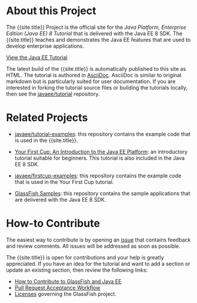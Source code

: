# About this Project

The {{site.title}} Project is the official site for the _Java Platform, Enterprise Edition (Java EE) 8
Tutorial_ that is delivered with the Java EE 8 SDK. The {{site.title}} teaches and demonstrates the
Java EE features that are used to develop enterprise applications.

[View the Java EE Tutorial](toc.html)

The latest build of the {{site.title}} is automatically published to this site as HTML. The tutorial is authored
in [AsciiDoc](http://asciidoc.org/). AsciiDoc is similar to original markdown but is particularly suited for user
documentation. If you are interested in forking the tutorial source files or building the tutorials locally, then see
the [javaee/tutorial](https://github.com/javaee/tutorial) repository.

# Related Projects

* [javaee/tutorial-examples](https://github.com/javaee/tutorial-examples): this repository contains the example code that
is used in the {{site.title}}.

* [Your First Cup: An Introduction to the Java EE Platform](https://javaee.github.io/firstcup/): an introductory tutorial
suitable for beginners. This tutorial is also included in the Java EE 8 SDK.

* [javaee/firstcup-examples](https://github.com/javaee/firstcup-examples): this repository contains the example code that
is used in the Your First Cup tutorial.

* [GlassFish Samples](https://github.com/javaee/glassfish-samples): this repository contains the sample applications
that are delivered with the Java EE 8 SDK.


# How-to Contribute
The easiest way to contribute is by opening an [issue](https://github.com/javaee/tutorial/issues) that contains
feedback and review comments. All issues will be addressed as soon as possible.

The {{site.title}} is open for contributions and your help is greatly appreciated. If you have an idea for the
tutorial and want to add a section or update an existing section, then review the following links:

* [How to Contribute to GlassFish and Java EE](https://javaee.github.io/glassfish/how-to-contribute)
* [Pull Request Acceptance Workflow](https://javaee.github.io/glassfish/pr_workflow)
* [Licenses](https://javaee.github.io/glassfish/LICENSE) governing the GlassFish project.
